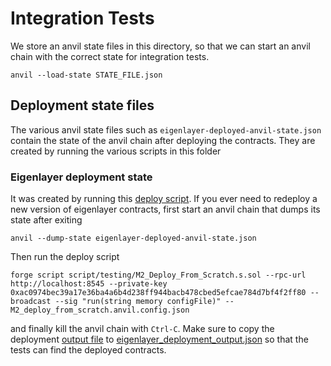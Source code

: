 # Integration Tests

We store an anvil state files in this directory, so that we can start an anvil chain with the correct state for integration tests.
```
anvil --load-state STATE_FILE.json
```

## Deployment state files

The various anvil state files such as `eigenlayer-deployed-anvil-state.json` contain the state of the anvil chain after deploying the contracts. They are created by running the various scripts in this folder

### Eigenlayer deployment state
It was created by running this [deploy script](https://github.com/Layr-Labs/eigenlayer-contracts/blob/2cb9ed107c6c918b9dfbac94cd71b4ab7c94e8c2/script/testing/M2_Deploy_From_Scratch.s.sol). If you ever need to redeploy a new version of eigenlayer contracts, first start an anvil chain that dumps its state after exiting
```
anvil --dump-state eigenlayer-deployed-anvil-state.json
```
Then run the deploy script
```
forge script script/testing/M2_Deploy_From_Scratch.s.sol --rpc-url http://localhost:8545 --private-key 0xac0974bec39a17e36ba4a6b4d238ff944bacb478cbed5efcae784d7bf4f2ff80 --broadcast --sig "run(string memory configFile)" -- M2_deploy_from_scratch.anvil.config.json
```
and finally kill the anvil chain with `Ctrl-C`. Make sure to copy the deployment [output file](https://github.com/Layr-Labs/eigenlayer-contracts/blob/master/script/output/M2_from_scratch_deployment_data.json) to [eigenlayer_deployment_output.json](../../contracts/evm/script/output/31337/eigenlayer_deployment_output.json) so that the tests can find the deployed contracts.